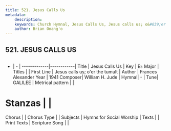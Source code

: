 ```yaml
---
title: 521. Jesus Calls Us
metadata:
    description: 
    keywords: Church Hymnal, Jesus Calls Us, Jesus calls us; o&#039;er the tumult, 
    author: Brian Onang'o
---
```



## 521. JESUS CALLS US

```txt

```

- |   -  |
-------------|------------|
Title | Jesus Calls Us |
Key | B♭ Major |
Titles |  |
First Line | Jesus calls us; o&#039;er the tumult |
Author |  Frances Alexander
Year | 1941
Composer| William H. Jude |
Hymnal|  - |
Tune| GALILEE |
Metrical pattern | |
# Stanzas |  |
Chorus |  |
Chorus Type |  |
Subjects | Hymns for Social Worship |
Texts |  |
Print Texts | 
Scripture Song |  |
  
